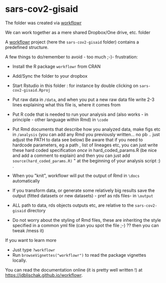 # sars-cov2-gisaid
The folder was created via [workflowr] 

We can work together as a mere shared Dropbox/One drive, etc. folder  

A [workflowr][] project (here the `sars-cov2-gisaid` folder) contains a predefined structure.

A few things to do/remember to avoid - too much ;-)- frustration:

* Install the R package `workflowr` from CRAN  

* Add/Sync the folder to your dropbox

* Start Rstudio in this folder : for instance by double clicking on `sars-cov2-gisaid.Rproj`

* Put raw data in `/data`, and when you put a new raw data file write 2-3 lines explaining what this file is, where it comes from

* Put R code that is needed to run your analysis and (also works - in principle - other language within Rmd) in `\code`

* Put Rmd documents that describe how you analyzed data, make figs etc in `/analysis`  (you can add any Rmd you previously written... no pb .. just adjust the PATH to data see below)
Be aware that if you need to hardcode parameters, eg a path , list of lineages etc, you can just  write these hard coded specification *once* in hard_coded_params.R (be nice and add a comment to explain) and then you can just add `source(hard_coded_params.R)` " at the beginning of your analysis script :) . 

* When you "knit", workflowr will put the output of Rmd in `\docs` automatically 

* If you transform data, or generate some relatively big results save the output (fitted datasets or new datasets) - pref as rds files- in `\output` 

* ALL path to data, rds objects outputs etc, are relative to the `sars-cov2-gisaid` directory 

* Do not worry about the styling of Rmd files, these are inheriting the style specified in a common yml file (can you spot the file ;-) ?? then you can tweak /mess it)

If you want to learn more 
- Just type `?workflowr `
- Run `browseVignettes("workflowr")` to read the package vignettes locally. 

You can read the documentation online (it is pretty well written !) at https://jdblischak.github.io/workflowr.


[workflowr]: https://github.com/jdblischak/workflowr
